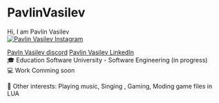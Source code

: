 # PavlinVasilev
Hi, I am Pavlin Vasilev <br>
[![Pavlin Vasilev Instagram]([URL_на_иконата](https://www.instagram.com/))]([URL_на_линка](https://www.instagram.com/jus7shad0w/))


[Pavln Vasilev discord](https://discord.com/invite/v3DqNNY) [Pavlin Vasilev LinkedIn](https://www.linkedin.com/in/pavlin-vasilev-204a981b6/)<br>
🎓 Education
Software University - Software Engineering (in progress)<br>
💻 Work
Comming soon <br>

🤹 Other interests:
Playing music, Singing , Gaming, Moding game files in LUA
